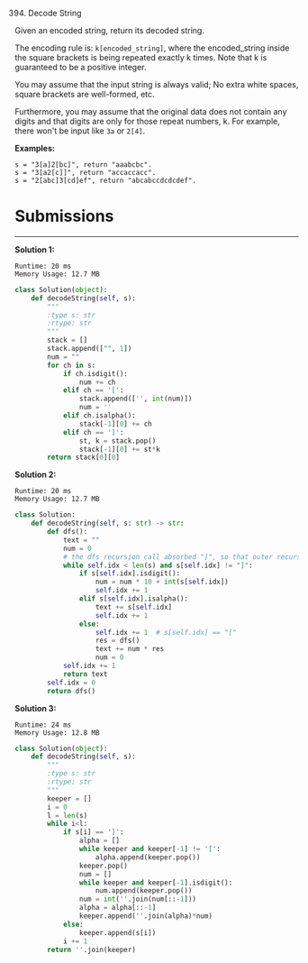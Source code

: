 394. Decode String

Given an encoded string, return its decoded string.

The encoding rule is: `k[encoded_string]`, where the encoded_string inside the square brackets is being repeated exactly k times. Note that k is guaranteed to be a positive integer.

You may assume that the input string is always valid; No extra white spaces, square brackets are well-formed, etc.

Furthermore, you may assume that the original data does not contain any digits and that digits are only for those repeat numbers, k. For example, there won't be input like `3a` or `2[4]`.

**Examples:**
```
s = "3[a]2[bc]", return "aaabcbc".
s = "3[a2[c]]", return "accaccacc".
s = "2[abc]3[cd]ef", return "abcabccdcdcdef".
```

# Submissions
---
**Solution 1:**
```
Runtime: 20 ms
Memory Usage: 12.7 MB
```
```python
class Solution(object):
    def decodeString(self, s):
        """
        :type s: str
        :rtype: str
        """
        stack = []
        stack.append(["", 1])
        num = ""
        for ch in s:
            if ch.isdigit():
                num += ch
            elif ch == '[':
                stack.append(['', int(num)])
                num = ''
            elif ch.isalpha():
                stack[-1][0] += ch
            elif ch == ']':
                st, k = stack.pop()
                stack[-1][0] += st*k
        return stack[0][0]
```

**Solution 2:**
```
Runtime: 20 ms
Memory Usage: 12.7 MB
```
```python
class Solution:
    def decodeString(self, s: str) -> str:
        def dfs():
            text = ""
            num = 0
            # the dfs recursion call absorbed "]", so that outer recursion can continue
            while self.idx < len(s) and s[self.idx] != "]":
                if s[self.idx].isdigit():
                    num = num * 10 + int(s[self.idx])
                    self.idx += 1
                elif s[self.idx].isalpha():
                    text += s[self.idx]
                    self.idx += 1
                else:
                    self.idx += 1  # s[self.idx] == "["
                    res = dfs()
                    text += num * res
                    num = 0
            self.idx += 1
            return text
        self.idx = 0
        return dfs()
```

**Solution 3:**
```
Runtime: 24 ms
Memory Usage: 12.8 MB
```
```python
class Solution(object):
    def decodeString(self, s):
        """
        :type s: str
        :rtype: str
        """
        keeper = []
        i = 0
        l = len(s)
        while i<l:
            if s[i] == ']':
                alpha = []
                while keeper and keeper[-1] != '[':
                    alpha.append(keeper.pop())
                keeper.pop()
                num = []
                while keeper and keeper[-1].isdigit():
                    num.append(keeper.pop())
                num = int(''.join(num[::-1]))
                alpha = alpha[::-1]
                keeper.append(''.join(alpha)*num)
            else:
                keeper.append(s[i])
            i += 1
        return ''.join(keeper)
```